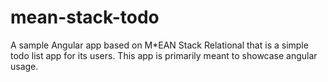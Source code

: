 # mean-stack-todo
A sample Angular app based on M*EAN Stack Relational that is a simple todo list app for its users. This app is primarily meant to showcase angular usage.
